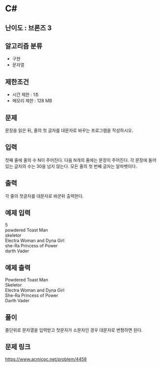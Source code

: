 # C#

## 난이도 : 브론즈 3

## 알고리즘 분류
  - 구현
  - 문자열

## 제한조건
  - 시간 제한 : 1초
  - 메모리 제한 : 128 MB

## 문제
문장을 읽은 뒤, 줄의 첫 글자를 대문자로 바꾸는 프로그램을 작성하시오.<br/>


## 입력
첫째 줄에 줄의 수 N이 주어진다. 다음 N개의 줄에는 문장이 주어진다. 각 문장에 들어있는 글자의 수는 30을 넘지 않는다. 모든 줄의 첫 번째 글자는 알파벳이다.<br/>


## 출력
각 줄의 첫글자를 대문자로 바꾼뒤 출력한다.<br/>


## 예제 입력
5<br/>
powdered Toast Man<br/>
skeletor<br/>
Electra Woman and Dyna Girl<br/>
she-Ra Princess of Power<br/>
darth Vader<br/>

## 예제 출력
Powdered Toast Man<br/>
Skeletor<br/>
Electra Woman and Dyna Girl<br/>
She-Ra Princess of Power<br/>
Darth Vader<br/>


## 풀이
줄단위로 문자열을 입력받고 첫문자가 소문자인 경우 대문자로 변형하면 된다.<br/>


## 문제 링크
https://www.acmicpc.net/problem/4458